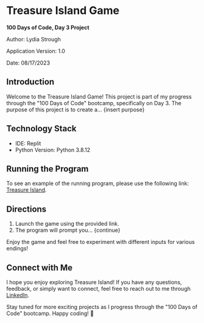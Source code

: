 # Treasure Island Game

**100 Days of Code, Day 3 Project**

Author: Lydia Strough

Application Version: 1.0

Date: 08/17/2023

## Introduction

Welcome to the Treasure Island Game! This project is part of my progress through the "100 Days of Code" bootcamp, specifically on Day 3. The purpose of this project is to create a... {insert purpose}

## Technology Stack

- IDE: Replit
- Python Version: Python 3.8.12

## Running the Program

To see an example of the running program, please use the following link: [Treasure Island](https://replit.com/@appbrewery/treasure-island-end).

## Directions

1. Launch the game using the provided link.
2. The program will prompt you... {continue}

Enjoy the game and feel free to experiment with different inputs for various endings!

## Connect with Me

I hope you enjoy exploring Treasure Island! If you have any questions, feedback, or simply want to connect, feel free to reach out to me through [LinkedIn](https://www.linkedin.com/in/lydia-strough/).

Stay tuned for more exciting projects as I progress through the "100 Days of Code" bootcamp. Happy coding! 🚀
